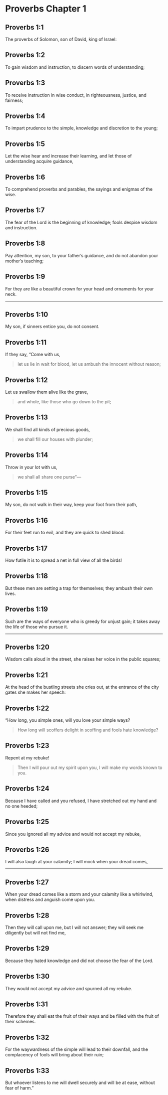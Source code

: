 # Proverbs Chapter 1

## Proverbs 1:1

The proverbs of Solomon, son of David, king of Israel:

## Proverbs 1:2

To gain wisdom and instruction, to discern words of understanding;

## Proverbs 1:3

To receive instruction in wise conduct, in righteousness, justice, and fairness;

## Proverbs 1:4

To impart prudence to the simple, knowledge and discretion to the young;

## Proverbs 1:5

Let the wise hear and increase their learning, and let those of understanding acquire guidance,

## Proverbs 1:6

To comprehend proverbs and parables, the sayings and enigmas of the wise.

## Proverbs 1:7

The fear of the Lord is the beginning of knowledge; fools despise wisdom and instruction.

## Proverbs 1:8

Pay attention, my son, to your father’s guidance, and do not abandon your mother’s teaching;

## Proverbs 1:9

For they are like a beautiful crown for your head and ornaments for your neck.

---

## Proverbs 1:10

My son, if sinners entice you, do not consent.

## Proverbs 1:11

If they say, “Come with us,

> let us lie in wait for blood,
> let us ambush the innocent without reason;

## Proverbs 1:12

Let us swallow them alive like the grave,

> and whole, like those who go down to the pit;

## Proverbs 1:13

We shall find all kinds of precious goods,

> we shall fill our houses with plunder;

## Proverbs 1:14

Throw in your lot with us,

> we shall all share one purse”—

## Proverbs 1:15

My son, do not walk in their way, keep your foot from their path,

## Proverbs 1:16

For their feet run to evil,
and they are quick to shed blood.

## Proverbs 1:17

How futile it is to spread a net in full view of all the birds!

## Proverbs 1:18

But these men are setting a trap for themselves; they ambush their own lives.

## Proverbs 1:19

Such are the ways of everyone who is greedy for unjust gain; it takes away the life of those who pursue it.

---

## Proverbs 1:20

Wisdom calls aloud in the street,
she raises her voice in the public squares;

## Proverbs 1:21

At the head of the bustling streets she cries out,
at the entrance of the city gates she makes her speech:

## Proverbs 1:22

“How long, you simple ones, will you love your simple ways?

> How long will scoffers delight in scoffing
> and fools hate knowledge?

## Proverbs 1:23

Repent at my rebuke!

> Then I will pour out my spirit upon you,
> I will make my words known to you.

## Proverbs 1:24

Because I have called and you refused, I have stretched out my hand and no one heeded;

## Proverbs 1:25

Since you ignored all my advice
and would not accept my rebuke,

## Proverbs 1:26

I will also laugh at your calamity;
I will mock when your dread comes,

---

## Proverbs 1:27

When your dread comes like a storm and your calamity like a whirlwind, when distress and anguish come upon you.

## Proverbs 1:28

Then they will call upon me, but I will not answer; they will seek me diligently but will not find me,

## Proverbs 1:29

Because they hated knowledge and did not choose the fear of the Lord.

## Proverbs 1:30

They would not accept my advice and spurned all my rebuke.

## Proverbs 1:31

Therefore they shall eat the fruit of their ways and be filled with the fruit of their schemes.

## Proverbs 1:32

For the waywardness of the simple will lead to their downfall, and the complacency of fools will bring about their ruin;

## Proverbs 1:33

But whoever listens to me will dwell securely and will be at ease, without fear of harm.”
